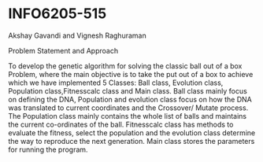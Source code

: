 # INFO6205-515
Akshay Gavandi and Vignesh Raghuraman

Problem Statement and Approach

To develop the genetic algorithm for solving the classic ball out of a box Problem, where the main objective is to take the put out of a box to achieve which we have implemented 5 Classes: Ball class, Evolution class, Population class,Fitnesscalc class and Main class. Ball class mainly focus on defining the DNA, Population and evolution class focus on how the DNA was translated to current coordinates and the Crossover/ Mutate process. The Population class mainly contains the whole list of balls and maintains the current co-ordinates of the ball. Fitnesscalc class has methods to evaluate the fitness, select the population and the evolution class determine the way to reproduce the next generation. Main class stores the parameters for running the program.
